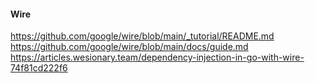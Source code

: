 #### Wire

https://github.com/google/wire/blob/main/_tutorial/README.md
https://github.com/google/wire/blob/main/docs/guide.md
https://articles.wesionary.team/dependency-injection-in-go-with-wire-74f81cd222f6